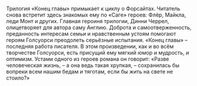 <!--2015-12-08 21:11:05-->
Трилогия «Конец главы» примыкает к циклу о Форсайтах. Читатель снова встретит здесь знакомых ему по «Саге» героев: Флёр, Майкла, леди Монт и других. Главная героиня трилогии, Динни Черрел, олицетворяет для автора саму Англию. Доброта и самоотверженность, преданность интересам семьи и нравственным устоям помогают героям Голсуорси преодолеть серьёзные испытания. «Конец главы» – последняя работа писателя. В этом произведении, как и во всём творчестве Голсуорси, есть присущий ему мягкий юмор и мудрость, и оптимизм. Устами одного из героев романа он говорит: «Разве человеческая жизнь, – а она ведь такая хрупкая, – сохранилась бы вопреки всем нашим бедам и тяготам, если бы жить на свете не стоило?»